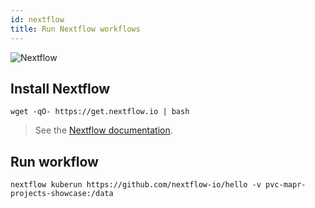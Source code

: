 ```yaml
---
id: nextflow
title: Run Nextflow workflows
---
```


![Nextflow](/dsri-documentation/img/nextflow_logo.png)

## Install Nextflow

```shell
wget -qO- https://get.nextflow.io | bash
```

> See the [Nextflow documentation](https://www.nextflow.io/docs/latest/getstarted.html#installation).

## Run workflow

```shell
nextflow kuberun https://github.com/nextflow-io/hello -v pvc-mapr-projects-showcase:/data
```